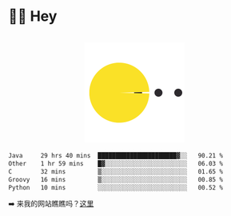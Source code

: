 
# 👋🏻 Hey
<div align="center">
	<br>
	<img src="https://raw.githubusercontent.com/Aniket965/Aniket965/master/pacman.svg?sanitize=true" width="200" height="200">
	<br>
</div>

<!--START_SECTION:waka-->
```text
Java     29 hrs 40 mins  ██████████████████████▓░░   90.21 % 
Other    1 hr 59 mins    █▓░░░░░░░░░░░░░░░░░░░░░░░   06.03 % 
C        32 mins         ▒░░░░░░░░░░░░░░░░░░░░░░░░   01.65 % 
Groovy   16 mins         ▒░░░░░░░░░░░░░░░░░░░░░░░░   00.85 % 
Python   10 mins         ░░░░░░░░░░░░░░░░░░░░░░░░░   00.52 % 
```
<!--END_SECTION:waka-->

 ➡️  来我的网站瞧瞧吗？[这里](https://www.shaolongfei.com)
